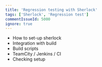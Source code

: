 ```yaml
---
title: 'Regression testing with Sherlock'
tags: ['Sherlock', 'Regression test']
commentIssueId: 5000
ignore: true
---
```


* How to set-up sherlock
* Integration with build
 * Build scripts
 * TeamCity / Jenkins / CI
* Checking setup